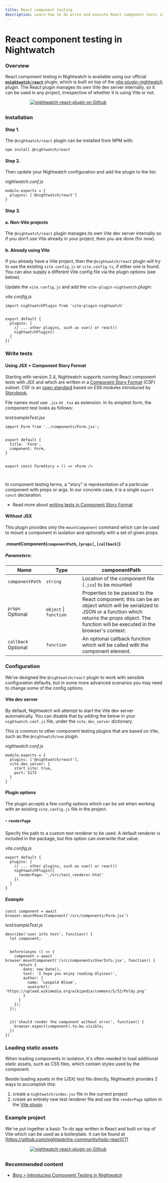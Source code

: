 ```yaml
---
title: React component testing
description: Learn how to do write and execute React component tests in Nightwatch.
---
```

<div class="page-header"><h1>React component testing in Nightwatch</h1></div>

### Overview
React component testing in Nightwatch is available using our official **[`@nightwatch/react`][1]** plugin, which is built on top of the [vite-plugin-nightwatch][2] plugin. The React plugin manages its own Vite dev server internally, so it can be used in any project, irrespective of whether it is using Vite or not.  

<div style="text-align: center; max-width: 80%; margin-bottom: 30px; ">
<a href="https://github.com/nightwatchjs/nightwatch-plugin-react"><img class="github-embed" src="https://opengraph.githubassets.com/default/nightwatchjs/nightwatch-plugin-react" alt="nightwatch-react-plugin on Github" /></a>
</div>

### Installation

#### Step 1.
The `@nightwatch/react` plugin can be installed from NPM with:

<pre class="hide-indicator"><code class="language-bash">npm install @nightwatch/react</code></pre>

#### Step 2.
Then update your Nightwatch configuration and add the plugin to the list:

<div class="sample-test">
<i>nightwatch.conf.js</i><pre class="line-numbers"><code class="language-javascript">module.exports = {
  plugins: ['@nightwatch/react']
}
</code></pre></div>

#### Step 3.
#### a. Non-Vite projects
The `@nightwatch/react` plugin manages its own Vite dev server internally so if you don’t use Vite already in your project, then you are done (for now). 

#### b. Already using Vite
If you already have a Vite project, then the `@nightwatch/react` plugin will try to use the existing `vite.config.js` or `vite.config.ts`, if either one is found. You can also supply a different Vite config file via the plugin options (see below).

Update the `vite.config.js` and add the `vite-plugin-nightwatch` plugin:
<div class="sample-test"><i>vite.config.js</i><pre class="line-numbers language-javascript"><code class="language-javascript">import nightwatchPlugin from 'vite-plugin-nightwatch'
<br>
export default {
  plugins: [
	// ... other plugins, such as vue() or react()
	nightwatchPlugin()
  ]
})</code></pre></div>

### Write tests

#### Using JSX + Component Story Format
Starting with version 2.4, Nightwatch supports running React component tests with JSX and which are written in a [Component Story Format][3] (CSF) subset. CSF is an [open standard][4] based on ES6 modules introduced by [Storybook][5].

File names must use `.jsx` or `.tsx` as extension. In its simplest form, the component test looks as follows:

<div class="sample-test"><i>test/sampleTest.jsx</i><pre class="line-numbers language-javascript"><code class="language-javascript">import Form from '../components/Form.jsx';
<br>
export default {
  title: 'Form',
  component: Form,
}
<br>
export const FormStory = () => &lt;Form /&gt;
<br>
</code></pre></div>

In component testing terms, a "story" is representation of a particular component with props or args. In our concrete case, it is a single `export const` declaration. 

- Read more about [writing tests in Component Story Format](/guide/component-testing/write-jsx-react-tests.html)

#### Without JSX

This plugin provides only the `mountComponent` command which can be used to mount a component in isolation and optionally with a set of given props.

<div class="apimethod">
  <h4>.mountComponent(<code>componentPath</code>, <code>[props]</code>, <code>[callback]</code>)</h4>

<h5>Parameters:</h5>
  <div class="table-responsive">
    <table class="table table-bordered table-striped">
      <thead>
      <tr>
        <th style="width: 100px;">Name</th>
        <th style="width: 100px;">Type</th>
        <th>componentPath</th>
      </tr>
      </thead>
      <tbody>
      <tr>
        <td><code>componentPath</code></td>
        <td><code>string</code></td>
        <td>Location of the component file (<code>.jsx</code>) to be mounted</td>
      </tr>
			<tr>
        <td><code>props</code><br><span class="optional">Optional</span></td>
        <td><code>object</code> | <code>function</code></td>
        <td>Properties to be passed to the React component; this can be an object which will be serialized to JSON or a function which returns the props object. The function will be executed in the browser's context.</td>
      </tr>
			<tr>
        <td><code>callback</code><br><span class="optional">Optional</span></td>
        <td><code>function</code></td>
        <td>An optional callback function which will be called with the component element.</td>
      </tr>
      </tbody>
    </table>
  </div>
</div>

### Configuration
We’ve designed the `@nightwatch/react` plugin to work with sensible configuration defaults, but in some more advanced scenarios you may need to change some of the config options. 

#### Vite dev server
By default, Nightwatch will attempt to start the Vite dev server automatically. You can disable that by adding the below in your `nightwatch.conf.js` file, under the `vite_dev_server` dictionary. 

This is common to other component testing plugins that are based on Vite, such as the `@nightwatch/vue` plugin.

<div class="sample-test"><i>nightwatch.conf.js</i><pre class="line-numbers language-javascript"><code class="language-javascript">module.exports = {
  plugins: ['@nightwatch/react'],
  vite_dev_server: {
    start_vite: true,
    port: 5173
  }
}
</code></pre></div>


#### Plugin options
The plugin accepts a few config options which can be set when working with an existing `vite.config.js` file in the project.

##### - `renderPage`
Specify the path to a custom test renderer to be used. A default renderer is included in the package, but this option can overwrite that value.

<div class="sample-test"><i>vite.config.js</i><pre class="line-numbers language-javascript"><code class="language-javascript">export default {
  plugins: [
    // ... other plugins, such as vue() or react()
    nightwatchPlugin({
      renderPage: './src/test_renderer.html'
    })
  ]
}
</code></pre></div>

##### Example
<div class="sample-test"><pre data-language="javascript"><code class="language-javascript">const component = await browser.mountReactComponent('/src/components/Form.jsx')</code></pre></div>

<div class="sample-test"><i>test/sampleTest.js</i><pre class="line-numbers language-javascript"><code class="language-javascript">describe('user info test', function() {
  let component;
  <br>
  before(async () => {
    component = await browser.mountComponent('/src/components/UserInfo.jsx', function() {
      return {
        date: new Date(),
        text: 'I hope you enjoy reading Ulysses!',
        author: {
          name: 'Leopold Bloom',
          avatarUrl: 'https://upload.wikimedia.org/wikipedia/commons/5/52/Poldy.png'
        }
      }
    });
  });
  <br>
  it('should render the component without error', function() {
    browser.expect(component).to.be.visible;
  })
})</code></pre></div>

### Loading static assets

When loading components in isolation, it's often needed to load additional static assets, such as CSS files, which contain styles used by the component. 

Beside loading assets in the (JSX) test file directly, Nightwatch provides 2 ways to accomplish this:

1. create a `nightwatch/index.jsx` file in the current project 
2. create an entirely new test renderer file and use the `renderPage` option in the [Vite plugin][6]

### Example project
We've put together a basic To-do app written in React and built on top of Vite which can be used as a boilerplate. It can be found at [https://github.com/nightwatchjs-community/todo-react][7]  

<div style="text-align: center; max-width: 80%; margin-bottom: 30px; ">
<a href="https://github.com/nightwatchjs-community/todo-react"><img class="github-embed" src="https://opengraph.githubassets.com/default/nightwatchjs-community/todo-react" alt="nightwatch-react-plugin on Github" /></a>
</div>


### Recommended content
- [Blog \> Introducing Component Testing in Nightwatch][8]

[1]:    https://github.com/nightwatchjs/nightwatch-plugin-react
[2]:    /guide/component-testing/vite-plugin.html
[3]:    https://storybook.js.org/docs/react/api/csf
[4]:    https://github.com/ComponentDriven/csf
[5]:    https://storybook.js.org/
[6]:    /guide/component-testing/vite-plugin.html#postdoc-plugin-options
[7]:    https://github.com/nightwatchjs-community/todo-react "nightwatchjs-community/todo-react"
[8]:    https://nightwatchjs.org/blog/introducing-component-testing-in-nightwatch/